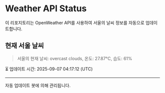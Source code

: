
# Weather API Status

이 리포지토리는 OpenWeather API를 사용하여 서울의 날씨 정보를 자동으로 업데이트합니다.

## 현재 서울 날씨
> 서울의 현재 날씨: overcast clouds, 온도: 27.87°C, 습도: 61%

⏳ 업데이트 시간: 2025-09-07 04:17:12 (UTC)

---
자동 업데이트 봇에 의해 관리됩니다.
